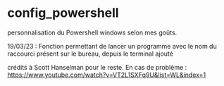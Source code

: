 # config_powershell
personnalisation du Powershell windows selon mes goûts.

19/03/23 : Fonction permettant de lancer un programme avec le nom du raccourci présent sur le bureau, depuis le terminal ajouté

crédits à Scott Hanselman pour le reste.
En cas de problème : https://www.youtube.com/watch?v=VT2L1SXFq9U&list=WL&index=1
